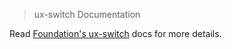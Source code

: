> ux-switch Documentation

Read [Foundation's ux-switch](http://foundation.zurb.com/docs/components/ux-switch.html) docs for more details.

